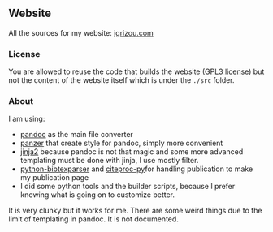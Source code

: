 ## Website

All the sources for my website: [jgrizou.com](jgrizou.com)

### License

You are allowed to reuse the code that builds the website ([GPL3 license](http://www.gnu.org/licenses/gpl.html)) but not the content of the website itself which is under the ```./src``` folder.

### About

I am using:

- [pandoc](http://pandoc.org/) as the main file converter
- [panzer](https://github.com/msprev/panzer) that create style for pandoc, simply more convenient
- [jinja2](http://jinja.pocoo.org/docs/dev/) because pandoc is not that magic and some more advanced templating must be done with jinja, I use mostly filter.
- [python-bibtexparser](https://github.com/sciunto-org/python-bibtexparser) and [citeproc-py](https://github.com/brechtm/citeproc-py)for handling publication to make my publication page
- I did some python tools and the builder scripts, because I prefer knowing what is going on to customize better.

It is very clunky but it works for me. There are some weird things due to the limit of templating in pandoc. It is not documented.

